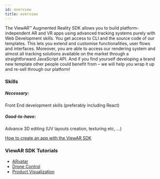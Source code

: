 ```yaml
---
id: overview
title: overview
---
```


The ViewAR™ Augmented Reality SDK allows you to build platform-independent AR and VR apps using advanced tracking systems purely with Web Development skills. You get access to CLI and the source code of our templates. This lets you extend and customise functionalities, user flows and interfaces. Moreover, you are able to access our rendering system and almost all tracking solutions available on the market through a straightforward JavaScript API. And if you find yourself developing a brand new template other people could benefit from – we will help you wrap it up and re-sell through our platform!

### Skills

##### Necessary:

Front End development skills (preferably including React)

##### Good-to-have:

Advance 3D editing (UV layouts creation, texturing etc, ...)

[How to create an app with the ViewAR SDK](https://www.viewar.com/sdk-augmented-reality-developers-resellers-agencies/)

### ViewAR SDK Tutorials

- [ARvatar](/tutorials/arvatar/arvatar)
- [Drone Control](tutorials/drone/overview)
- [Product Visualization](/tutorials/product_visualization/overview)
